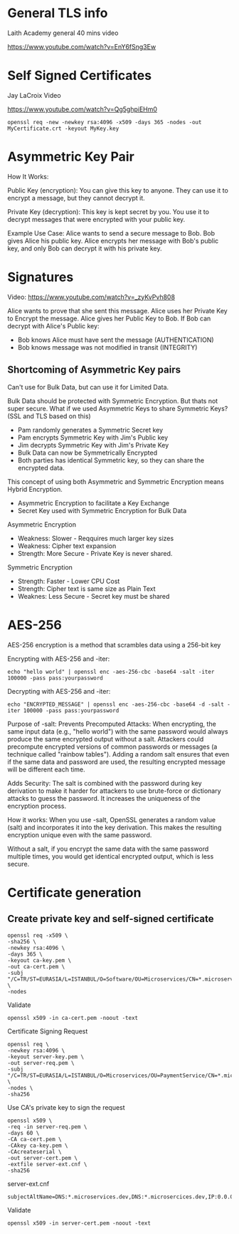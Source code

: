 # General TLS info

Laith Academy general 40 mins video

https://www.youtube.com/watch?v=EnY6fSng3Ew

# Self Signed Certificates

Jay LaCroix Video

https://www.youtube.com/watch?v=Qg5ghpiEHm0

```
openssl req -new -newkey rsa:4096 -x509 -days 365 -nodes -out MyCertificate.crt -keyout MyKey.key
```

# Asymmetric Key Pair

How It Works:

Public Key (encryption): You can give this key to anyone. They can use it to encrypt a message, but they cannot decrypt it.

Private Key (decryption): This key is kept secret by you. You use it to decrypt messages that were encrypted with your public key.

Example Use Case:
Alice wants to send a secure message to Bob. Bob gives Alice his public key. Alice encrypts her message with Bob's public key, and only Bob can decrypt it with his private key.

# Signatures

Video: https://www.youtube.com/watch?v=_zyKvPvh808

Alice wants to prove that she sent this message. Alice uses her Private Key to Encrypt the message. Alice gives her Public Key to Bob. If Bob can decrypt with Alice's Public key:

* Bob knows Alice must have sent the message (AUTHENTICATION)
* Bob knows message was not modified in transit (INTEGRITY)

## Shortcoming of Asymmetric Key pairs

Can't use for Bulk Data, but can use it for Limited Data.

Bulk Data should be protected with Symmetric Encryption. But thats not super secure. 
What if we used Asymmetric Keys to share Symmetric Keys? (SSL and TLS based on this)

* Pam randomly generates a Symmetric Secret key
* Pam encrypts Symmetric Key with Jim's Public key
* Jim decrypts Symmetric Key with Jim's Private Key
* Bulk Data can now be Symmetrically Encrypted
* Both parties has identical Symmetric key, so they can share the encrypted data.

This concept of using both Asymmetric and Symmetric Encryption means Hybrid Encryption.

* Asymmetric Encryption to facilitate a Key Exchange
* Secret Key used with Symmetric Encryption for Bulk Data

Asymmetric Encryption

* Weakness: Slower - Reqquires much larger key sizes
* Weakness: Cipher text expansion
* Strength: More Secure - Private Key is never shared.

Symmetric Encryption

* Strength: Faster - Lower CPU Cost
* Strength: Cipher text is same size as Plain Text
* Weaknes: Less Secure - Secret key must be shared

# AES-256 
AES-256 encryption is a method that scrambles data using a 256-bit key

Encrypting with AES-256 and -iter:

```
echo "hello world" | openssl enc -aes-256-cbc -base64 -salt -iter 100000 -pass pass:yourpassword
```

Decrypting with AES-256 and -iter:

```
echo "ENCRYPTED_MESSAGE" | openssl enc -aes-256-cbc -base64 -d -salt -iter 100000 -pass pass:yourpassword
```

<p>Purpose of -salt:
Prevents Precomputed Attacks: When encrypting, the same input data (e.g., "hello world") with the same password would always produce the same encrypted output without a salt. Attackers could precompute encrypted versions of common passwords or messages (a technique called "rainbow tables"). Adding a random salt ensures that even if the same data and password are used, the resulting encrypted message will be different each time.

Adds Security: The salt is combined with the password during key derivation to make it harder for attackers to use brute-force or dictionary attacks to guess the password. It increases the uniqueness of the encryption process.

How it works:
When you use -salt, OpenSSL generates a random value (salt) and incorporates it into the key derivation. This makes the resulting encryption unique even with the same password.

Without a salt, if you encrypt the same data with the same password multiple times, you would get identical encrypted output, which is less secure.
</p>

# Certificate generation

## Create private key and self-signed certificate

```
openssl req -x509 \
-sha256 \
-newkey rsa:4096 \
-days 365 \
-keyout ca-key.pem \
-out ca-cert.pem \
-subj "/C=TR/ST=EURASIA/L=ISTANBUL/O=Software/OU=Microservices/CN=*.microservices.dev/emailAddress=test@test.com" \
-nodes
```

Validate

```
openssl x509 -in ca-cert.pem -noout -text
```

Certificate Signing Request

```
openssl req \
-newkey rsa:4096 \
-keyout server-key.pem \
-out server-req.pem \
-subj "/C=TR/ST=EURASIA/L=ISTANBUL/O=Microservices/OU=PaymentService/CN=*.microservices.dev/emailAddress=test@test.com" \
-nodes \
-sha256
```

Use CA's private key to sign the request

```
openssl x509 \
-req -in server-req.pem \
-days 60 \
-CA ca-cert.pem \
-CAkey ca-key.pem \
-CAcreateserial \
-out server-cert.pem \
-extfile server-ext.cnf \
-sha256
```

server-ext.cnf

```
subjectAltName=DNS:*.microservices.dev,DNS:*.microsercices.dev,IP:0.0.0.0
```

Validate

```
openssl x509 -in server-cert.pem -noout -text
```
